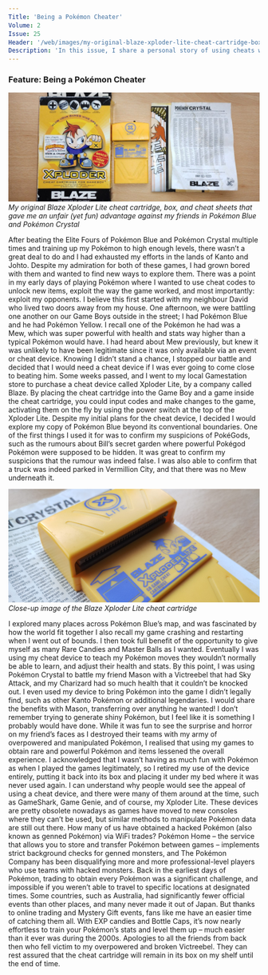 ```yaml
---
Title: 'Being a Pokémon Cheater'
Volume: 2
Issue: 25
Header: '/web/images/my-original-blaze-xploder-lite-cheat-cartridge-box-and-cheat-sheets-that-gave-me-an-unfair-yet-fun-a.jpeg'
Description: 'In this issue, I share a personal story of using cheats with Pokémon. We also have a recap of the latest Pokémon news, and the return of the Johto Times mailbag'
---
```

### Feature: Being a Pokémon Cheater

[![My original Blaze Xploder Lite cheat cartridge, box, and cheat sheets that gave me an unfair (yet fun) advantage against my friends in Pokémon Blue and Pokémon Crystal](/web/images/my-original-blaze-xploder-lite-cheat-cartridge-box-and-cheat-sheets-that-gave-me-an-unfair-yet-fun-a.jpeg)](/web/images/my-original-blaze-xploder-lite-cheat-cartridge-box-and-cheat-sheets-that-gave-me-an-unfair-yet-fun-a.jpeg)*My original Blaze Xploder Lite cheat cartridge, box, and cheat sheets that gave me an unfair (yet fun) advantage against my friends in Pokémon Blue and Pokémon Crystal*

After beating the Elite Fours of Pokémon Blue and Pokémon Crystal multiple times and training up my Pokémon to high enough levels, there wasn’t a great deal to do and I had exhausted my efforts in the lands of Kanto and Johto. Despite my admiration for both of these games, I had grown bored with them and wanted to find new ways to explore them. There was a point in my early days of playing Pokémon where I wanted to use cheat codes to unlock new items, exploit the way the game worked, and most importantly: exploit my opponents.
I believe this first started with my neighbour David who lived two doors away from my house. One afternoon, we were battling one another on our Game Boys outside in the street; I had Pokémon Blue and he had Pokémon Yellow. I recall one of the Pokémon he had was a Mew, which was super powerful with health and stats way higher than a typical Pokémon would have. I had heard about Mew previously, but knew it was unlikely to have been legitimate since it was only available via an event or cheat device. Knowing I didn’t stand a chance, I stopped our battle and decided that I would need a cheat device if I was ever going to come close to beating him.
Some weeks passed, and I went to my local Gamestation store to purchase a cheat device called Xploder Lite, by a company called Blaze. By placing the cheat cartridge into the Game Boy and a game inside the cheat cartridge, you could input codes and make changes to the game, activating them on the fly by using the power switch at the top of the Xploder Lite.
Despite my initial plans for the cheat device, I decided I would explore my copy of Pokémon Blue beyond its conventional boundaries. One of the first things I used it for was to confirm my suspicions of PokéGods, such as the rumours about Bill’s secret garden where powerful Pokégod Pokémon were supposed to be hidden. It was great to confirm my suspicions that the rumour was indeed false. I was also able to confirm that a truck was indeed parked in Vermillion City, and that there was no Mew underneath it.

[![Close-up image of the Blaze Xploder Lite cheat cartridge](/web/images/close-up-image-of-the-blaze-xploder-lite-cheat-cartridge.jpeg)](/web/images/close-up-image-of-the-blaze-xploder-lite-cheat-cartridge.jpeg)*Close-up image of the Blaze Xploder Lite cheat cartridge*

I explored many places across Pokémon Blue’s map, and was fascinated by how the world fit together I also recall my game crashing and restarting when I went out of bounds. I then took full benefit of the opportunity to give myself as many Rare Candies and Master Balls as I wanted.
Eventually I was using my cheat device to teach my Pokémon moves they wouldn’t normally be able to learn, and adjust their health and stats. By this point, I was using Pokémon Crystal to battle my friend Mason with a Victreebel that had Sky Attack, and my Charizard had so much health that it couldn’t be knocked out. I even used my device to bring Pokémon into the game I didn’t legally find, such as other Kanto Pokémon or additional legendaries. I would share the benefits with Mason, transferring over anything he wanted! I don’t remember trying to generate shiny Pokémon, but I feel like it is something I probably would have done.
While it was fun to see the surprise and horror on my friend’s faces as I destroyed their teams with my army of overpowered and manipulated Pokémon, I realised that using my games to obtain rare and powerful Pokémon and items lessened the overall experience. I acknowledged that I wasn’t having as much fun with Pokémon as when I played the games legitimately, so I retired my use of the device entirely, putting it back into its box and placing it under my bed where it was never used again.
I can understand why people would see the appeal of using a cheat device, and there were many of them around at the time, such as GameShark, Game Genie, and of course, my Xploder Lite. These devices are pretty obsolete nowadays as games have moved to new consoles where they can’t be used, but similar methods to manipulate Pokémon data are still out there. How many of us have obtained a hacked Pokémon (also known as genned Pokémon) via WiFi trades? Pokémon Home – the service that allows you to store and transfer Pokémon between games – implements strict background checks for genned monsters, and The Pokémon Company has been disqualifying more and more professional-level players who use teams with hacked monsters.
Back in the earliest days of Pokémon, trading to obtain every Pokémon was a significant challenge, and impossible if you weren’t able to travel to specific locations at designated times. Some countries, such as Australia, had significantly fewer official events than other places, and many never made it out of Japan. But thanks to online trading and Mystery Gift events, fans like me have an easier time of catching them all. With EXP candies and Bottle Caps, it’s now nearly effortless to train your Pokémon’s stats and level them up – much easier than it ever was during the 2000s.
Apologies to all the friends from back then who fell victim to my overpowered and broken Victreebel. They can rest assured that the cheat cartridge will remain in its box on my shelf until the end of time.